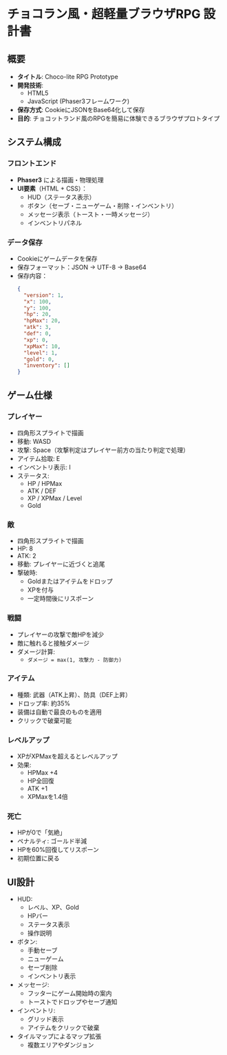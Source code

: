 # チョコラン風・超軽量ブラウザRPG 設計書

## 概要
- **タイトル**: Choco-lite RPG Prototype
- **開発技術**:
  - HTML5
  - JavaScript (Phaser3フレームワーク)
- **保存方式**: CookieにJSONをBase64化して保存
- **目的**: チョコットランド風のRPGを簡易に体験できるブラウザプロトタイプ

## システム構成
### フロントエンド
- **Phaser3** による描画・物理処理
- **UI要素**（HTML + CSS）：
  - HUD（ステータス表示）
  - ボタン（セーブ・ニューゲーム・削除・インベントリ）
  - メッセージ表示（トースト・一時メッセージ）
  - インベントリパネル

### データ保存
- Cookieにゲームデータを保存
- 保存フォーマット：JSON → UTF-8 → Base64
- 保存内容：
  ```json
  {
    "version": 1,
    "x": 100,
    "y": 100,
    "hp": 20,
    "hpMax": 20,
    "atk": 3,
    "def": 0,
    "xp": 0,
    "xpMax": 10,
    "level": 1,
    "gold": 0,
    "inventory": []
  }
  ```

## ゲーム仕様
### プレイヤー
- 四角形スプライトで描画
- 移動: WASD
- 攻撃: Space（攻撃判定はプレイヤー前方の当たり判定で処理）
- アイテム拾取: E
- インベントリ表示: I
- ステータス:
  - HP / HPMax
  - ATK / DEF
  - XP / XPMax / Level
  - Gold

### 敵
- 四角形スプライトで描画
- HP: 8
- ATK: 2
- 移動: プレイヤーに近づくと追尾
- 撃破時:
  - Goldまたはアイテムをドロップ
  - XPを付与
  - 一定時間後にリスポーン

### 戦闘
- プレイヤーの攻撃で敵HPを減少
- 敵に触れると接触ダメージ
- ダメージ計算:
  - `ダメージ = max(1, 攻撃力 - 防御力)`

### アイテム
- 種類: 武器（ATK上昇）、防具（DEF上昇）
- ドロップ率: 約35%
- 装備は自動で最良のものを適用
- クリックで破棄可能

### レベルアップ
- XPがXPMaxを超えるとレベルアップ
- 効果:
  - HPMax +4
  - HP全回復
  - ATK +1
  - XPMaxを1.4倍

### 死亡
- HPが0で「気絶」
- ペナルティ: ゴールド半減
- HPを60%回復してリスポーン
- 初期位置に戻る

## UI設計
- HUD:
  - レベル、XP、Gold
  - HPバー
  - ステータス表示
  - 操作説明
- ボタン:
  - 手動セーブ
  - ニューゲーム
  - セーブ削除
  - インベントリ表示
- メッセージ:
  - フッターにゲーム開始時の案内
  - トーストでドロップやセーブ通知
- インベントリ:
  - グリッド表示
  - アイテムをクリックで破棄
- タイルマップによるマップ拡張
  - 複数エリアやダンジョン

